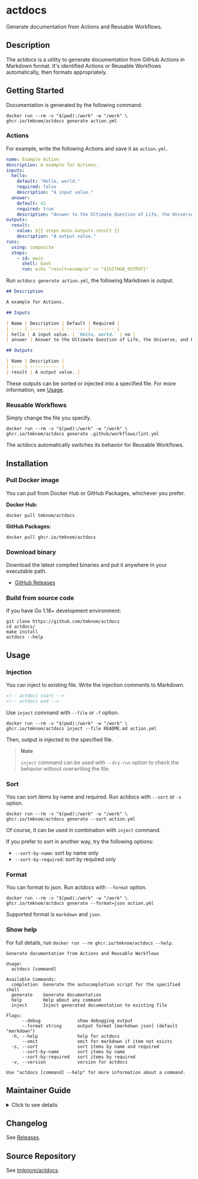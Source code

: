# actdocs

Generate documentation from Actions and Reusable Workflows.

## Description

The actdocs is a utility to generate documentation from GitHub Actions in Markdown format.
It's identified Actions or Reusable Workflows automatically, then formats appropriately.

## Getting Started

Documentation is generated by the following command:

```shell
docker run --rm -v "$(pwd):/work" -w "/work" \
ghcr.io/tmknom/actdocs generate action.yml
```

### Actions

For example, write the following Actions and save it as `action.yml`.

```yaml:action.yml
name: Example Action
description: A example for Actions.
inputs:
  hello:
    default: "Hello, world."
    required: false
    description: "A input value."
  answer:
    default: 42
    required: true
    description: "Answer to the Ultimate Question of Life, the Universe, and Everything."
outputs:
  result:
    value: ${{ steps.main.outputs.result }}
    description: "A output value."
runs:
  using: composite
  steps:
    - id: main
      shell: bash
      run: echo "result=example" >> "${GITHUB_OUTPUT}"
```

Run `actdocs generate action.yml`, the following Markdown is output.

<!-- prettier-ignore-start -->
```markdown:README.md
## Description

A example for Actions.

## Inputs

| Name | Description | Default | Required |
| :--- | :---------- | :------ | :------: |
| hello | A input value. | `Hello, world.` | no |
| answer | Answer to the Ultimate Question of Life, the Universe, and Everything. | `42` | yes |

## Outputs

| Name | Description |
| :--- | :---------- |
| result | A output value. |
```
<!-- prettier-ignore-end -->

These outputs can be sorted or injected into a specified file.
For more information, see [Usage](#usage).

### Reusable Workflows

Simply change the file you specify.

```shell
docker run --rm -v "$(pwd):/work" -w "/work" \
ghcr.io/tmknom/actdocs generate .github/workflows/lint.yml
```

The actdocs automatically switches its behavior for Reusable Workflows.

## Installation

### Pull Docker image

You can pull from Docker Hub or GitHub Packages, whichever you prefer.

**Docker Hub:**

```shell
docker pull tmknom/actdocs
```

**GitHub Packages:**

```shell
docker pull ghcr.io/tmknom/actdocs
```

### Download binary

Download the latest compiled binaries and put it anywhere in your executable path.

- [GitHub Releases](https://github.com/tmknom/actdocs/releases/latest)

### Build from source code

If you have Go 1.18+ development environment:

```shell
git clone https://github.com/tmknom/actdocs
cd actdocs/
make install
actdocs --help
```

## Usage

### Injection

You can inject to existing file.
Write the injection comments to Markdown.

```markdown
<!-- actdocs start -->
<!-- actdocs end -->
```

Use `inject` command with `--file` or `-f` option.

```shell
docker run --rm -v "$(pwd):/work" -w "/work" \
ghcr.io/tmknom/actdocs inject --file README.md action.yml
```

Then, output is injected to the specified file.

> **Note**
>
> `inject` command can be used with `--dry-run` option to check the behavior without overwriting the file.

### Sort

You can sort items by name and required.
Run actdocs with `--sort` or `-s` option.

```shell
docker run --rm -v "$(pwd):/work" -w "/work" \
ghcr.io/tmknom/actdocs generate --sort action.yml
```

Of course, it can be used in combination with `inject` command.

If you prefer to sort in another way, try the following options:

- `--sort-by-name`: sort by name only
- `--sort-by-required`: sort by required only

### Format

You can format to json.
Run actdocs with `--format` option.

```shell
docker run --rm -v "$(pwd):/work" -w "/work" \
ghcr.io/tmknom/actdocs generate --format=json action.yml
```

Supported format is `markdown` and `json`.

### Show help

For full details, run `docker run --rm ghcr.io/tmknom/actdocs --help`.

```shell
Generate documentation from Actions and Reusable Workflows

Usage:
  actdocs [command]

Available Commands:
  completion  Generate the autocompletion script for the specified shell
  generate    Generate documentation
  help        Help about any command
  inject      Inject generated documentation to existing file

Flags:
      --debug              show debugging output
      --format string      output format [markdown json] (default "markdown")
  -h, --help               help for actdocs
      --omit               omit for markdown if item not exists
  -s, --sort               sort items by name and required
      --sort-by-name       sort items by name
      --sort-by-required   sort items by required
  -v, --version            version for actdocs

Use "actdocs [command] --help" for more information about a command.
```

## Maintainer Guide

<!-- markdownlint-disable no-inline-html -->
<details>
<summary>Click to see details</summary>

### Requirements

- [GNU Make](https://www.gnu.org/software/make/)
- [Docker](https://docs.docker.com/get-docker/)
- [GitHub CLI](https://cli.github.com/)

### Development

You can use the `make` command.

**Build**:

```shell
make build
```

**Test**:

```shell
make test
```

**Lint**:

```shell
make lint
```

For more information, run `make help`.

### CI

When create a pull request, the following workflows are executed automatically at GitHub Actions.

- [Test](/.github/workflows/test.yml)
- [Lint Go](/.github/workflows/lint-go.yml)
- [Lint Markdown](/.github/workflows/lint-markdown.yml)
- [Lint YAML](/.github/workflows/lint-yaml.yml)
- [Lint Action](/.github/workflows/lint-action.yml)
- [Lint Shell](/.github/workflows/lint-shell.yml)

### Release

#### 1. Bump up to a new version

Run the following command to bump up.

```shell
make bump
```

This command will execute the following steps:

1. Update [VERSION](/VERSION)
2. Commit, push, and create a pull request
3. Open the web browser automatically for reviewing pull request

Then review and merge, so the release is ready to go.

#### 2. Publish the new version

Run the following command to publish a new tag at GitHub.

```shell
make release
```

Then [releasing workflow with GoReleaser](/.github/workflows/release.yml) is run automatically at GitHub Actions
that executes the following steps.

1. Build executable binaries for Linux, Windows and Darwin
2. Create a new GitHub Release, and publish binaries
3. Push Docker images to Docker Hub and GitHub Packages

Finally, we can use the new version! :tada:

### Administration

#### Package management

- Binaries
  - [GitHub Releases](https://github.com/tmknom/actdocs/releases/latest)
- Docker images
  - [Docker Hub](https://hub.docker.com/repository/docker/tmknom/actdocs)
  - [GitHub Packages](https://github.com/tmknom/actdocs/pkgs/container/actdocs)

#### Dependency management

Use Dependabot version updates.
For more information, see [dependabot.yml](/.github/dependabot.yml).

#### Secrets management

Stored environment secrets for the following environments in this repository.

- **release**
  - `DOCKERHUB_TOKEN`: Personal access token used to log against Docker Hub, and it's used by the [releasing workflow](/.github/workflows/release.yml).

</details>
<!-- markdownlint-enable no-inline-html -->

## Changelog

See [Releases](https://github.com/tmknom/actdocs/releases).

## Source Repository

See [tmknom/actdocs](https://github.com/tmknom/actdocs/).
